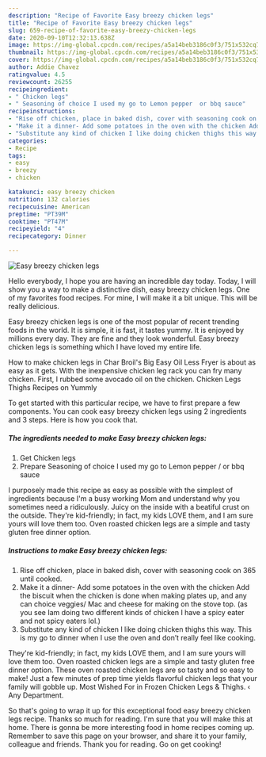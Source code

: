 ```yaml
---
description: "Recipe of Favorite Easy breezy chicken legs"
title: "Recipe of Favorite Easy breezy chicken legs"
slug: 659-recipe-of-favorite-easy-breezy-chicken-legs
date: 2020-09-10T12:32:13.638Z
image: https://img-global.cpcdn.com/recipes/a5a14beb3186c0f3/751x532cq70/easy-breezy-chicken-legs-recipe-main-photo.jpg
thumbnail: https://img-global.cpcdn.com/recipes/a5a14beb3186c0f3/751x532cq70/easy-breezy-chicken-legs-recipe-main-photo.jpg
cover: https://img-global.cpcdn.com/recipes/a5a14beb3186c0f3/751x532cq70/easy-breezy-chicken-legs-recipe-main-photo.jpg
author: Addie Chavez
ratingvalue: 4.5
reviewcount: 26255
recipeingredient:
- " Chicken legs"
- " Seasoning of choice I used my go to Lemon pepper  or bbq sauce"
recipeinstructions:
- "Rise off chicken, place in baked dish, cover with seasoning cook on 365 until cooked."
- "Make it a dinner- Add some potatoes in the oven with the chicken Add the biscuit when the chicken is done when making plates up, and any can choice veggies/ Mac and cheese for making on the stove top. (as you see Iam doing two different kinds of chicken I have a spicy eater and not spicy eaters lol.)"
- "Substitute any kind of chicken I like doing chicken thighs this way. This is my go to dinner when I use the oven and don’t really feel like cooking."
categories:
- Recipe
tags:
- easy
- breezy
- chicken

katakunci: easy breezy chicken 
nutrition: 132 calories
recipecuisine: American
preptime: "PT39M"
cooktime: "PT47M"
recipeyield: "4"
recipecategory: Dinner

---
```



![Easy breezy chicken legs](https://img-global.cpcdn.com/recipes/a5a14beb3186c0f3/751x532cq70/easy-breezy-chicken-legs-recipe-main-photo.jpg)

Hello everybody, I hope you are having an incredible day today. Today, I will show you a way to make a distinctive dish, easy breezy chicken legs. One of my favorites food recipes. For mine, I will make it a bit unique. This will be really delicious.

Easy breezy chicken legs is one of the most popular of recent trending foods in the world. It is simple, it is fast, it tastes yummy. It is enjoyed by millions every day. They are fine and they look wonderful. Easy breezy chicken legs is something which I have loved my entire life.

How to make chicken legs in Char Broil&#39;s Big Easy Oil Less Fryer is about as easy as it gets. With the inexpensive chicken leg rack you can fry many chicken. First, I rubbed some avocado oil on the chicken. Chicken Legs Thighs Recipes on Yummly


To get started with this particular recipe, we have to first prepare a few components. You can cook easy breezy chicken legs using 2 ingredients and 3 steps. Here is how you cook that.

<!--inarticleads1-->

##### The ingredients needed to make Easy breezy chicken legs:

1. Get  Chicken legs
1. Prepare  Seasoning of choice I used my go to Lemon pepper / or bbq sauce


I purposely made this recipe as easy as possible with the simplest of ingredients because I&#39;m a busy working Mom and understand why you sometimes need a ridiculously. Juicy on the inside with a beatiful crust on the outside. They&#39;re kid-friendly; in fact, my kids LOVE them, and I am sure yours will love them too. Oven roasted chicken legs are a simple and tasty gluten free dinner option. 

<!--inarticleads2-->

##### Instructions to make Easy breezy chicken legs:

1. Rise off chicken, place in baked dish, cover with seasoning cook on 365 until cooked.
1. Make it a dinner- Add some potatoes in the oven with the chicken Add the biscuit when the chicken is done when making plates up, and any can choice veggies/ Mac and cheese for making on the stove top. (as you see Iam doing two different kinds of chicken I have a spicy eater and not spicy eaters lol.)
1. Substitute any kind of chicken I like doing chicken thighs this way. This is my go to dinner when I use the oven and don’t really feel like cooking.


They&#39;re kid-friendly; in fact, my kids LOVE them, and I am sure yours will love them too. Oven roasted chicken legs are a simple and tasty gluten free dinner option. These oven roasted chicken legs are so tasty and so easy to make! Just a few minutes of prep time yields flavorful chicken legs that your family will gobble up. Most Wished For in Frozen Chicken Legs &amp; Thighs. ‹ Any Department. 

So that's going to wrap it up for this exceptional food easy breezy chicken legs recipe. Thanks so much for reading. I'm sure that you will make this at home. There is gonna be more interesting food in home recipes coming up. Remember to save this page on your browser, and share it to your family, colleague and friends. Thank you for reading. Go on get cooking!
